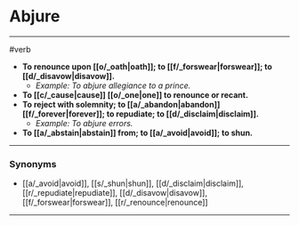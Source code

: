 # Abjure
---
#verb
- **To renounce upon [[o/_oath|oath]]; to [[f/_forswear|forswear]]; to [[d/_disavow|disavow]].**
	- _Example: To abjure allegiance to a prince._
- **To [[c/_cause|cause]] [[o/_one|one]] to renounce or recant.**
- **To reject with solemnity; to [[a/_abandon|abandon]] [[f/_forever|forever]]; to repudiate; to [[d/_disclaim|disclaim]].**
	- _Example: To abjure errors._
- **To [[a/_abstain|abstain]] from; to [[a/_avoid|avoid]]; to shun.**
---
### Synonyms
- [[a/_avoid|avoid]], [[s/_shun|shun]], [[d/_disclaim|disclaim]], [[r/_repudiate|repudiate]], [[d/_disavow|disavow]], [[f/_forswear|forswear]], [[r/_renounce|renounce]]
---

